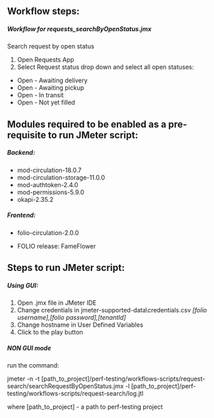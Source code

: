 ## Workflow steps:

##### Workflow for requests_searchByOpenStatus.jmx

Search request by open status

1. Open Requests App
2. Select Request status drop down and select all open statuses:
- Open - Awaiting delivery
- Open - Awaiting pickup
- Open - In transit
- Open - Not yet filled

## Modules required to be enabled as a pre-requisite to run JMeter script:
##### Backend:
- mod-circulation-18.0.7
- mod-circulation-storage-11.0.0
- mod-authtoken-2.4.0
- mod-permissions-5.9.0
- okapi-2.35.2
##### Frontend:
- folio-circulation-2.0.0

- FOLIO release: FameFlower

## Steps to run JMeter script:
##### Using GUI:
1. Open .jmx file in JMeter IDE
2. Change credentials in jmeter-supported-data\credentials.csv 
_[folio username],[folio password],[tenantId]_
3. Change hostname in User Defined Variables
4. Click to the play button

##### NON GUI mode
run the command:

jmeter -n -t [path_to_project]/perf-testing/workflows-scripts/request-search/searchRequestByOpenStatus.jmx -l [path_to_project]/perf-testing/workflows-scripts/request-search/log.jtl

where [path_to_project] - a path to perf-testing project



